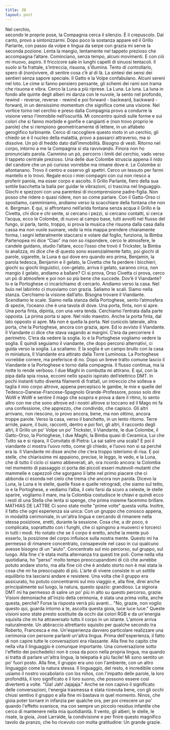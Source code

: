 ```yaml
---
title: JN
layout: post
---
```

Nel cerchio,  
secondo le proprie pose, la Compagnia cerca il silenzio. 
È il crepuscolo. 
Dal canto, provo a sintonizzarmi. 
Dopo poco la sostanza appare ed il Grillo Parlante, con passo da volpe e lingua da serpe con grazia mi  serve la seconda pozione. Lenta la mangio, lentamente nel tappeto prezioso che accompagna l’altare. 
Cominciano, senza tempo, alcuni movimenti. 
E con ciò mi muovo, aspiro. 
Il friccicore sale in lunghi capelli di sinuosi tentacoli. 
Il suolo si fa frattale, s’intreccia, risuona, s’illumina. 
Tento di controllarlo, spero di (non)vivere, di sentire cosa c’è al di là. 
La sintesi dei sensi dei sentieri senza sapore speciale. 
Il Gatto e la Volpe confabulano. 
Alcuni sereni nel loto. 
Le cime si fanno pensiero pensante, gli schemi dei rami son trama che risuona e vibra. 
Cerco la Luna a più riprese. La Luna. La luna. La luna in fondo alle quinte degli alberi mi danza con le  nuvole, la sento nel profondo, rewind - reverse, reverse - rewind e poi forward - backward, backward -  forward, in un densissimo momentum che significa come una visione. 
Nel vortice torno nel cerchio e preso dalla Compagnia provo a condurre la visione verso l’immobile  nell’oscurità. Mi concentro quindi sulle forme e sui colori che si fanno morbide e gonfie e cangianti e (non trovo proprio le parole) che si riempiono geometricamente di lettere, in un alfabeto geroglifico  turbinante. Cerco di raccogliere questo moto in un cerchio, gli chiedo se è il nucleo della malattia, provo a passarci attraverso, ma si dissolve. 
Un pò di freddo dato dall’immobilità. Bisogno di vesti. Ritorno nel corpo, intorno a me la Compagnia si  sta ravvivando. Finora non ho pronunciato parola. Cammino un pò, percorro i limiti del cerchio, vado  verso il tappeto centrale prezioso. 
Una delle due Colombe struscia appena il nido del candore che un pò curioso vorrebbe ma rimane dove  è. Le Colombe si allontanano. 
Trovo il centro e osservo gli spettri. Cerco un tessuto per farmi mantello e lo trovo. Regale ecco i miei  compagni con cui non riesco a proferir parola, ma esser corpo e ascolto. Il Grillo Parlante, fiero della sua  sottile bacchetta la balla per guidar le vibrazioni, ci trascina nel linguaggio. Giochi e spezzoni con una  parentesi di incomprensione padre-figlia. Non posso che ridere o quasi ridere, non so come parlare. Con  il Gatto-Orso ci spostiamo, camminiamo, andiamo verso la scacchiare della fontana che non è. Bergman.  E qui, si affrontano nell’arida fontana senza acqua il Grillo e la Civetta, chi dice e chi sente, si cercano i  pezzi, si cercano contatti, si cerca l’acqua, ecco le Colombe, di nuovo al campo base, tutti avvolti nel flusso del fungo, si parla, tanto, troppo, si prova la musica che risuona dalla casa dalla cassa ma non vuole  suonare, vedo la mia mappa prendere chiaramente forma, i segni letteralmente staccarsi e volare dal  foglio, funziona, la Bimba Partenopea mi dice “Ciao” ma non so rispondere, cerco le atmosfere, le candele
guidano, studio l’altare, ecco l’osso che trovò il Trickster, la Bimba lo analizza, mi dice che di questo sono  essenzialmente fatto, poi giochi di parole, sigarette, la Luna è qui dove ero quando ero prima, Benjamin,  la parola tedesca, Benjamin e il gelato, la Civetta che fa perdere i bicchieri, giochi su giochi linguistici,  con-gelato, arriva il gelato, saranno circa, non mangio il gelato, andiamo a ballare? Ci si prova, Orso Civetta ci prova, cerco un pò di atmosfere e poi non so più bene che succede. 
Dov’è il Viandante? 
Io e la Portoghese ci incarichiamo di cercarlo. 
Andiamo verso la casa. Nel buio nel labirinto ci muoviamo con grazia. Saliamo le scali. Siamo nella stanza. Cerchiamo la visione dall’alto. Bisogna trovare il Viandante. Scendiamo le scale. Siamo nella stanza della  Portoghese, sento l’atmosfera di spezie, l’oceano che è una tavola di dove. Una porta, finta, non si apre.  Una porta finta, dipinta, con una vera tenda. Cerchiamo l’entrata dalla parte opposta. La prima porta si  apre. Nel nido maestro. Anche la porta finta, dal lato opposto si apre. Ma non è quella la porta. Nel  cunicolo laterale, altra porta, che la Portoghese, ancora con grazia, apre. Ed io avvisto il Viandante. 
Il Viandante ci dice che stava vagando ai margini. C’era da percorrere il perimetro. C’era da vedere la  soglia. Io e la Portoghese vogliamo vedere la soglia. E quindi seguiamo il viandante, che dopo percorsi  alternativi, ci guida verso la soglia. La scaliamo. E la soglia è un campo brullo con la casa in miniatura, Il  Viandante era attirato dalla Torre Luminosa. La Portoghese vorrebbe correre, ma preferisce di no. Dopo  un breve tratto comune lascio il Viandante e la Portoghese e torno dalla compagnia. 
Il flusso continua, ma la notte lo rende verboso. 
I due Maghi in combutta mi attirano. E qui, con la pipa dalla spia rossa, eccomi nello spazio ispirato  dell’elettrico DMT. In pochi instanti tutto diventa filamenti di frattali, un intreccio che solleva e taglia il mio corpo altrove, appena percepisco le gambe, le mie e quelle del Tedesco-Danese-Francese-Spagnolo Grande-Professore, posso solo dire WoW e WoW e sentire il mago che sospira e prova a dare il ritmo, lo  sento altro con me che sono altrove ed i nostri altrove si toccano ed il Mago mi fa una confessione, che  apprezzo, che condivido, che capisco. 
Gli altri arrivano, non riescono, io provo ancora, bene, ma non ottimo, ancora troppe parole. 
Verso la casa, 
verso il banchetto, 
in un lento ritorno. 
Terre arride, 
paure, 
il buio, 
racconti,
dentro e poi fori, 
gli altri, 
il racconto degli altri, 
Il Grillo un po’ Volpe un po’ Trickster, il Viandante, le due Colombe, il Gatto-Orso, la Portoghese, I due  Maghi, la Bimba quasi di Ceramica, Lui che Tutto sa e si ripara, Il Convitato di Pietra: 
La sai salire una scala? 
E poi il viandante ci mostra l’uovo rotto, come gli chiedo, e l’uovo non si sa perché era la. Il Viandante mi  disse anche che c’era troppo isterismo di risa. 
E poi stelle, che chiarissime mi appaiono, precise, le leggo, le vedo, e la Luna, che di tutto il ciclo ci siamo  abbeverati, ah, ora ricordo ancora: la Colomba nel momento di passaggio ci porta dei piccoli esseri  mutevoli-mutanti che mammelle e capezzoli che sgorgano il latte nel primo piacere che ci abbonda ci  esonda nel cielo che trema che ancora non parola. 
Dicevo la Luna, la Luna e le stelle, quelle fisse e quelle retrogradi, che siamo sul tetto, io e la Portoghese,  e vediamo l’alba, il celo farsi da scuro a celeste, le stelle sparire, vogliamo il mare, ma la Colombia  costudisce le chiavi e quindi ecco i resti di una Stella che lenta si spenge, che prima insieme facemmo  brillare. 
MATHIAS DE LATTRE 
Ci sono state molte "prime volte" questa volta. 
Inoltre, il fatto che ogni esperienza sia unica: 
Con un gruppo che conosco appena, in modalità cerimoniale, in un'altra lingua e cercando di rimanere  nella stessa posizione, eretti, durante la sessione. Cosa che, a dir poco, è complicata, soprattutto con i  funghi, che ci spingono a muoverci e torcerci in tutti i modi. 
Ho notato che se il corpo è eretto, anche la mente può esserlo, la posizione del corpo influisce sulla  nostra mente. Questo mi ha permesso di rimanere concentrato, consapevole nel caso in cui qualcuno  avesse bisogno di un "aiuto". 
Concentrato sul mio percorso, sul gruppo, sul luogo. 
Alla fine c'è stata molta alternanza tra questi tre poli. 
Come nella vita quotidiana, ho "perso" molto tempo preoccupandomi di ciò che avrebbe potuto andare  storto, ma alla fine ciò che è andato storto non è mai stata la cosa che mi ha preoccupato di più. 
L'arte di vivere consiste in un sottile equilibrio tra lasciarsi andare e resistere. 
Una volta che il gruppo era assicurato, ho potuto concentrarmi sul mio viaggio e, alla fine, direi anche  principalmente sul luogo, la natura, questo spazio: grandioso. 
La signora DMT mi ha permesso di salire un po' più in alto su questo percorso, grazie. 
Visioni demoniache all'inizio della cerimonia, è stata una prima volta, anche questa, perché? Forse la  risposta verrà più avanti...
"No, grazie, non voglio questo qui, guarda intorno a te, ascolta questa gioia, luce luce luce." Queste  visioni sono state presto sostituite da occhi dai colori RGB e da un'energia squisita che mi ha attraversato tutto il corpo in un istante. L'amore arriva naturalmente. 
Un abbraccio altrettanto squisito per qualche secondo tra Roberto, Francesca e me. 
Un'esperienza davvero particolare realizzare una cerimonia con persone parlanti un'altra lingua. Prima dell'esperienza, il fatto di non capire tutte le conversazioni era rilassante. 
Alla fine ho capito che nella vita il linguaggio è comunque importante. 
Una conversazione sotto l'effetto dei psichedelici non è cosa da poco nella propria lingua, ma quando si  tratta di parlare un'altra lingua, la telepatia è più facile! 
Mi sono sentito un po' fuori posto. Alla fine, il gruppo era uno con l'ambiente, con un altro linguaggio  come la natura stessa. 
Il linguaggio, del resto, è incredibile come usiamo il nostro vocabolario con los niños, con l'impatto delle  parole, la loro profondità, il loro significato e il loro suono, che possono essere così divertenti a volte.  "Gia! Jah! Jajajaja." 
Anche se non capivo il significato delle conversazioni, l'energia trasmessa è stata ricevuta bene, con gli  occhi chiusi sentivo il gruppo e alla fine mi bastava in quel momento. 
Ninos, che gioia poter tornare in infanzia per qualche ora, per poi crescere un po' quando l'effetto  svanisce, ma con sempre un piccolo residuo infantile che cerco di mantenere nella mia quotidianità. 
Il vento, gli alberi, le stelle, le risate, la gioia,  José Larralde, la condivisione e per finire questo magnifico tavolo da pranzo, che ho ricevuto con molta  gratitudine: 
Un grande grazie. 